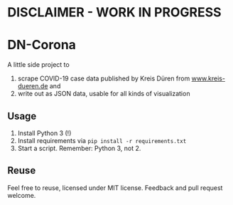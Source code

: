 # DISCLAIMER - WORK IN PROGRESS

# DN-Corona

A little side project to

1. scrape COVID-19 case data published by Kreis Düren from www.kreis-dueren.de and
2. write out as JSON data, usable for all kinds of visualization

## Usage

1. Install Python 3 (!)
2. Install requirements via `pip install -r requirements.txt`
3. Start a script. Remember: Python 3, not 2.

## Reuse

Feel free to reuse, licensed under MIT license. Feedback and pull request welcome.
